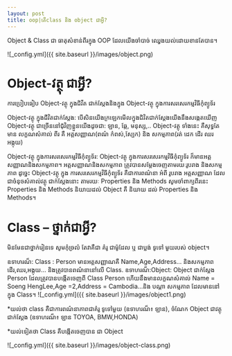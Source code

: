 ```yaml
---
layout: post
title: oop|តើclass និង object ជាអ្វី?
---
```


Object & Class ជា ធាតុ​សំខាន់ពីរ​ក្នុង​ OOP ដែល​យើង​ចាំ​បាច់ ឈ្វេង​យល់​ដោយ​ខាន​តែ​បាន។

 ![_config.yml]({{ site.baseurl }}/images/object.png)

# Object-វត្ថុ ជា​អ្វី?
ការ​ប្រៀប​ធៀប Object-វត្ថុ ក្នុង​ជិវីត ជាក់​ស្កែង​និង​ក្នុង​ Object-វត្ថុ ក្នុង​ការ​សរសេរ​កម្ម​វិធី​កុំព្យូទ័រ

Object-វត្ថុ ក្នុង​ជីវិត​ជាក់​ស្ដែង:
បើសិនយើង​ក្រឡេក​មើល​ក្នុង​ជិវិតជាក់ស្ដែង​យើង​នឹង​សង្កេត​ឃើញ Object-វត្ថុ ជា​ច្រើន​នៅជុំវិញ​ខ្លួន​យើង​ដូចជា​: ឡាន, ឆ្កែ, មនុស្ស,..
Object-វត្ថុ ទាំង​នេះ គឺ​សុទ្ធ​តែ​មាន លក្ខណសំគាល់ ពីរ គឺ អត្តសញ្ញាណ(ពណ៌ កំពស់,ស្បែក) ​និង ​សកម្ម​ភាព(រត់ ដេក​ ដើរ​ ឈរ​ អង្កុយ)

Object-វត្ថុ ក្នុង​ការ​សរសេរ​កម្ម​វិធី​កុំព្យូទ័រ:
Object-វត្ថុ ក្នុង​ការ​សរសេរ​កម្ម​វិធី​កុំព្យូទ័រ ក៏​មាន​អត្តសញ្ញាណ​និង​សកម្ម​ភាព។ ​អត្តសញ្ញាណ​និង​សកម្ម​ភាព ត្រូវ​បាន​សម្ដែង​ចេញ​តាម​រយៈរូប​រាង និង​សកម្ម​ភាព
ដូច្នេះ Object-វត្ថុ ក្នុង ការ​សរសេរ​កម្ម​វិធី​កុំព្យូទ័រ គឺ​ជា​ការ​ពណ៌នា អំពី រូប​រាង អត្តសញ្ញាណ ដែល​ជា​ចំនុច​សំគាល់វត្ថុ​ ជាក់​ស្ដែង​នោះ តាម​រយៈ Properties និង Methods
សូម​ចាំពាក្យ​ពីរ​នេះ Properties និង Methods និយាយ​ដល់ Object គឺ និយាយ ដល់ Properties និង Methods។

# Class – ថ្នាក់ជា​អ្វី?
មិន​មែន​ជា​ថ្នាក់រៀន​ទេ សូម​កុំច្រលំ តែវាគឺជា គំរូ ជាម៉ូដែល ឬ ជា​ប្លង់ ទូទៅ មួយ​របស់ object។

ឧទាហរណ៏: Class : Person មាន​អត្តសញ្ញាណគឺ Name,Age,Address… និង​សកម្ម​ភាព ដើរ,ឈរ,អង្កុយ… និង​ត្រូវ​បាន​ពណ៌នា​នៅលើ Class.
ឧទាហរណ៏:Object: Object ជាក់ស្ដែង Person ដែល​ត្រូវ​បាន​បង្កើតចេញពី Class Person ហើយ​នឹង​មាន​លក្ខណសំគាល់ Name = Soeng HengLee,Age =2,Address = Cambodia…និង បណ្ដា​ សកម្មភាព ដែល​មាន​នៅ​ក្នុង Class។
 ![_config.yml]({{ site.baseurl }}/images/object1.png)
 
*យល់ថា class គឺជា​ការ​ពណ៌នាភាព​ជា​គំរូ ទូទៅមួយ (ឧទាហរណ៏៖ ឡាន), ចំណែក Object ជា​វត្ថុជាក់ស្ដែង (ឧទាហរណ៏៖ ឡាន TOYOA, BMW,HONDA)

*យល់ទៀតថា Class គឺ​បង្កើត​ចេញ​បាន ជា​ Object

 ![_config.yml]({{ site.baseurl }}/images/object-class.png)

